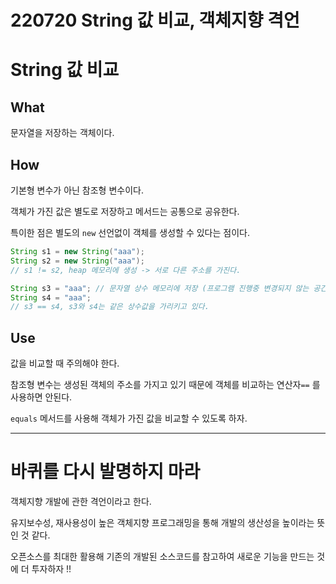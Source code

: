 # 220720 String 값 비교, 객체지향 격언

# String 값 비교

## What

문자열을 저장하는 객체이다.

## How

기본형 변수가 아닌 참조형 변수이다.

객체가 가진 값은 별도로 저장하고 메서드는 공통으로 공유한다.

특이한 점은 별도의 `new` 선언없이 객체를 생성할 수 있다는 점이다.

```java
String s1 = new String("aaa");
String s2 = new String("aaa");
// s1 != s2, heap 메모리에 생성 -> 서로 다른 주소를 가진다.

String s3 = "aaa"; // 문자열 상수 메모리에 저장 (프로그램 진행중 변경되지 않는 공간)
String s4 = "aaa";
// s3 == s4, s3와 s4는 같은 상수값을 가리키고 있다.
```

## Use

값을 비교할 때 주의해야 한다.

참조형 변수는 생성된 객체의 주소를 가지고 있기 때문에 객체를 비교하는 연산자`==` 를 사용하면 안된다.

`equals` 메서드를 사용해 객체가 가진 값을 비교할 수 있도록 하자.

---

# 바퀴를 다시 발명하지 마라

객체지향 개발에 관한 격언이라고 한다.

유지보수성, 재사용성이 높은 객체지향 프로그래밍을 통해 개발의 생산성을 높이라는 뜻인 것 같다.

오픈소스를 최대한 활용해 기존의 개발된 소스코드를 참고하여 새로운 기능을 만드는 것에 더 투자하자 !!
